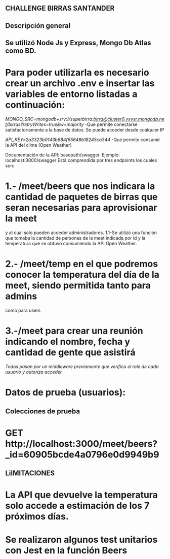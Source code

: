 

## CHALLENGE BIRRAS SANTANDER 
## Descripción general



## Se utilizó Node Js y Express, Mongo Db Atlas como BD.
#

# Para poder utilizarla es necesario crear un archivo .env e insertar las variables de entorno listadas a continuación:

*MONGO_SRC=mongodb+srv://superbirra:birra@cluster0.vxvsr.mongodb.net/birras?retryWrites=true&w=majority*
-Que permite conectarse satisfactoriamente a la base de datos. Se puede acceder desde cualquier IP

*API_KEY=2a3323b0143b884f65648b18245ca344*
-Que permite consumir la API del clima (Open Weather)

Documentación de la API: basepath/swagger. Ejemplo: localhost:3000/swagger 
Está comprendida por tres endpoints los cuales son:

# 1.- /meet/beers que nos indicara la cantidad de paquetes de birras que seran necesarias para aprovisionar la meet
y al cual solo pueden acceder administradores.
1.1-Se utilizó una función que tomaba la cantidad de personas de la meet indicada por id y la temperatura que 
se obtuvo consumiendo la API Open Weather. 


# 2.- /meet/temp en el que podremos conocer la temperatura del día de la meet, siendo permitida tanto para admins
como para users

# 3.-/meet para crear una reunión indicando el nombre, fecha y cantidad de gente que asistirá 

*Todos pasan por un middleware previamente que verifica el role de cada usuario y autoriza acceder.*

# Datos de prueba (usuarios):


## Colecciones de prueba
# GET http://localhost:3000/meet/beers?_id=60905bcde4a0796e0d9949b9 

## LiIMITACIONES
# La API que devuelve la temperatura solo accede a estimación de los 7 próximos días. 

# Se realizaron algunos test unitarios con Jest en la función Beers 
